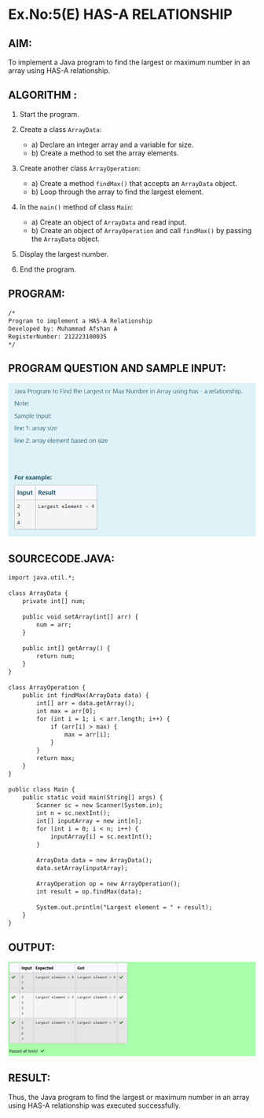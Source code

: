 # Ex.No:5(E) HAS-A RELATIONSHIP

## AIM:

To implement a Java program to find the largest or maximum number in an array using HAS-A relationship.

## ALGORITHM :

1. Start the program.
2. Create a class `ArrayData`:

   * a) Declare an integer array and a variable for size.
   * b) Create a method to set the array elements.
3. Create another class `ArrayOperation`:

   * a) Create a method `findMax()` that accepts an `ArrayData` object.
   * b) Loop through the array to find the largest element.
4. In the `main()` method of class `Main`:

   * a) Create an object of `ArrayData` and read input.
   * b) Create an object of `ArrayOperation` and call `findMax()` by passing the `ArrayData` object.
5. Display the largest number.
6. End the program.

## PROGRAM:

```
/*
Program to implement a HAS-A Relationship
Developed by: Muhammad Afshan A
RegisterNumber: 212223100035
*/
```

## PROGRAM QUESTION AND SAMPLE INPUT:
![alt text](image.png)

## SOURCECODE.JAVA:

```
import java.util.*;

class ArrayData {
    private int[] num;

    public void setArray(int[] arr) {
        num = arr;
    }

    public int[] getArray() {
        return num;
    }
}

class ArrayOperation {
    public int findMax(ArrayData data) {
        int[] arr = data.getArray();
        int max = arr[0];
        for (int i = 1; i < arr.length; i++) {
            if (arr[i] > max) {
                max = arr[i];
            }
        }
        return max;
    }
}

public class Main {
    public static void main(String[] args) {
        Scanner sc = new Scanner(System.in);
        int n = sc.nextInt();
        int[] inputArray = new int[n];
        for (int i = 0; i < n; i++) {
            inputArray[i] = sc.nextInt();
        }

        ArrayData data = new ArrayData();
        data.setArray(inputArray);

        ArrayOperation op = new ArrayOperation();
        int result = op.findMax(data);

        System.out.println("Largest element = " + result);
    }
}
```

## OUTPUT:
![alt text](image-1.png)

## RESULT:
Thus, the Java program to find the largest or maximum number in an array using HAS-A relationship was executed successfully.
